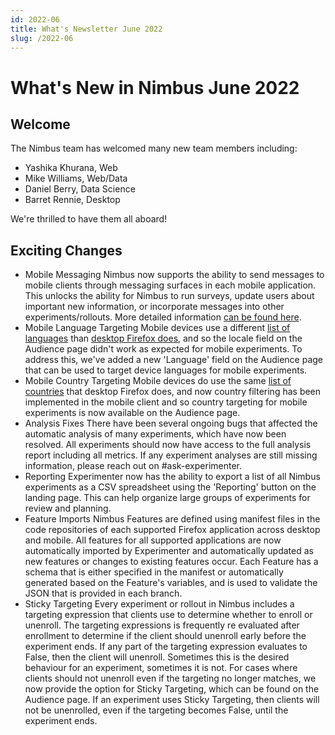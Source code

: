 ```yaml
---
id: 2022-06
title: What's Newsletter June 2022
slug: /2022-06
---
```


# What's New in Nimbus June 2022
## Welcome
The Nimbus team has welcomed many new team members including:
* Yashika Khurana, Web
* Mike Williams, Web/Data
* Daniel Berry, Data Science
* Barret Rennie, Desktop

We're thrilled to have them all aboard!

## Exciting Changes
* Mobile Messaging
  Nimbus now supports the ability to send messages to mobile clients through messaging surfaces in each mobile application.  This unlocks the ability for Nimbus to run surveys, update users about important new information, or incorporate messages into other experiments/rollouts.  More detailed information [can be found here](https://experimenter.info/mobile-messaging).
* Mobile Language Targeting
  Mobile devices use a different [list of languages](https://en.wikipedia.org/wiki/List_of_ISO_639-1_codes) than [desktop Firefox does](https://firefox-source-docs.mozilla.org/intl/locale.html), and so the locale field on the Audience page didn't work as expected for mobile experiments.  To address this, we've added a new 'Language' field on the Audience page that can be used to target device languages for mobile experiments.
* Mobile Country Targeting
  Mobile devices do use the same [list of countries](https://en.wikipedia.org/wiki/List_of_ISO_3166_country_codes) that desktop Firefox does, and now country filtering has been implemented in the mobile client and so country targeting for mobile experiments is now available on the Audience page.
* Analysis Fixes
  There have been several ongoing bugs that affected the automatic analysis of many experiments, which have now been resolved.  All experiments should now have access to the full analysis report including all metrics.  If any experiment analyses are still missing information, please reach out on #ask-experimenter.
* Reporting
  Experimenter now has the ability to export a list of all Nimbus experiments as a CSV spreadsheet using the 'Reporting' button on the landing page.  This can help organize large groups of experiments for review and planning.
* Feature Imports
  Nimbus Features are defined using manifest files in the code repositories of each supported Firefox application across desktop and mobile.  All features for all supported applications are now automatically imported by Experimenter and automatically updated as new features or changes to existing features occur.  Each Feature has a schema that is either specified in the manifest or automatically generated based on the Feature's variables, and is used to validate the JSON that is provided in each branch.
* Sticky Targeting
  Every experiment or rollout in Nimbus includes a targeting expression that clients use to determine whether to enroll or unenroll.  The targeting expressions is frequently re evaluated after enrollment to determine if the client should unenroll early before the experiment ends.  If any part of the targeting expression evaluates to False, then the client will unenroll.  Sometimes this is the desired behaviour for an experiment, sometimes it is not.  For cases where clients should not unenroll even if the targeting no longer matches, we now provide the option for Sticky Targeting, which can be found on the Audience page.  If an experiment uses Sticky Targeting, then clients will not be unenrolled, even if the targeting becomes False, until the experiment ends.

